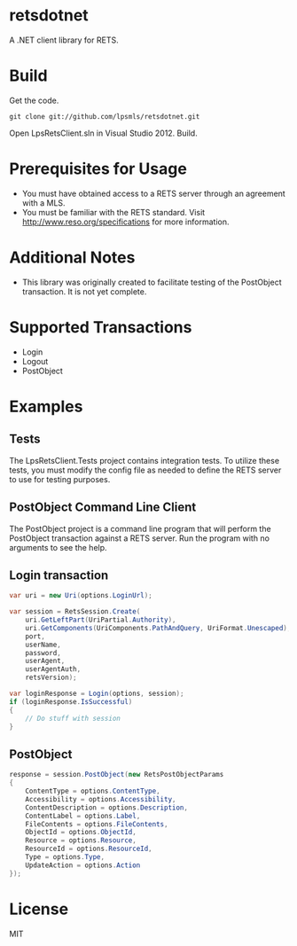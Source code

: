 # retsdotnet

A .NET client library for RETS.

# Build
Get the code.

    git clone git://github.com/lpsmls/retsdotnet.git

Open LpsRetsClient.sln in Visual Studio 2012.
Build.

# Prerequisites for Usage
* You must have obtained access to a RETS server through an agreement with a MLS.
* You must be familiar with the RETS standard.  Visit http://www.reso.org/specifications for more information.

# Additional Notes
* This library was originally created to facilitate testing of the PostObject transaction.  It is not yet complete.

# Supported Transactions
* Login
* Logout
* PostObject

# Examples
## Tests
The LpsRetsClient.Tests project contains integration tests.  To utilize these tests, you must modify the config file as needed to define the RETS server to use for testing purposes.

## PostObject Command Line Client
The PostObject project is a command line program that will perform the PostObject transaction against a RETS server.  Run the program with no arguments to see the help.

## Login transaction
```csharp
var uri = new Uri(options.LoginUrl);

var session = RetsSession.Create(
    uri.GetLeftPart(UriPartial.Authority), 
    uri.GetComponents(UriComponents.PathAndQuery, UriFormat.Unescaped), 
    port, 
    userName, 
    password, 
    userAgent, 
    userAgentAuth, 
    retsVersion);

var loginResponse = Login(options, session);
if (loginResponse.IsSuccessful)
{
    // Do stuff with session
}
```

## PostObject
```csharp
response = session.PostObject(new RetsPostObjectParams
{
	ContentType = options.ContentType,
	Accessibility = options.Accessibility,
	ContentDescription = options.Description,
	ContentLabel = options.Label,
	FileContents = options.FileContents,
	ObjectId = options.ObjectId,
	Resource = options.Resource,
	ResourceId = options.ResourceId,
	Type = options.Type,
	UpdateAction = options.Action
});

```

# License
MIT
